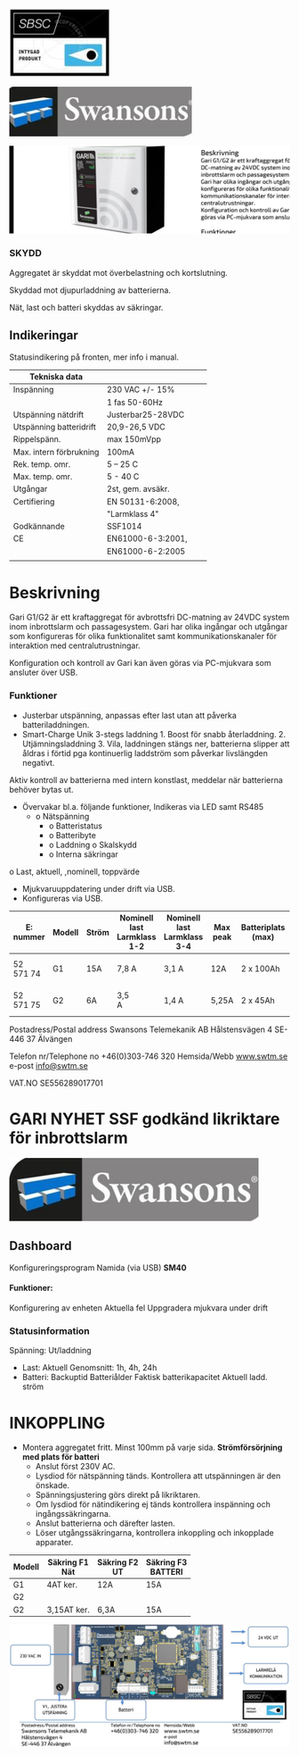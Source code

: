 ![](_page_0_Picture_0.jpeg)

![](_page_0_Picture_2.jpeg)

![](_page_0_Picture_3.jpeg)

### SKYDD

Aggregatet är skyddat mot överbelastning och kortslutning.

Skyddad mot djupurladdning av batterierna.

Nät, last och batteri skyddas av säkringar.

## Indikeringar

Statusindikering på fronten, mer info i manual.

| Tekniska data           |                   |  |  |
|-------------------------|-------------------|--|--|
| Inspänning              | 230 VAC +/- 15%   |  |  |
|                         | 1 fas 50-60Hz     |  |  |
| Utspänning nätdrift     | Justerbar25-28VDC |  |  |
| Utspänning batteridrift | 20,9-26,5 VDC     |  |  |
| Rippelspänn.            | max 150mVpp       |  |  |
| Max. intern förbrukning | 100mA             |  |  |
| Rek. temp. omr.         | 5 – 25 C          |  |  |
| Max. temp. omr.         | 5 - 40 C          |  |  |
| Utgångar                | 2st, gem. avsäkr. |  |  |
| Certifiering            | EN 50131-6:2008,  |  |  |
|                         | "Larmklass 4"     |  |  |
| Godkännande             | SSF1014           |  |  |
| CE                      | EN61000-6-3:2001, |  |  |
|                         | EN61000-6-2:2005  |  |  |
|                         |                   |  |  |

# Beskrivning

Gari G1/G2 är ett kraftaggregat för avbrottsfri DC-matning av 24VDC system inom inbrottslarm och passagesystem. Gari har olika ingångar och utgångar som konfigureras för olika funktionalitet samt kommunikationskanaler för interaktion med centralutrustningar.

Konfiguration och kontroll av Gari kan även göras via PC-mjukvara som ansluter över USB.

### Funktioner

- Justerbar utspänning, anpassas efter last utan att påverka batteriladdningen.
- Smart-Charge Unik 3-stegs laddning 1. Boost för snabb återladdning. 2. Utjämningsladdning 3. Vila, laddningen stängs ner, batterierna slipper att åldras i förtid pga kontinuerlig laddström som påverkar livslängden negativt.

Aktiv kontroll av batterierna med intern konstlast, meddelar när batterierna behöver bytas ut.

- Övervakar bl.a. följande funktioner, Indikeras via LED samt RS485
	- o Nätspänning
		- o Batteristatus
		- o Batteribyte
		- o Laddning o Skalskydd
		- o Interna säkringar

o Last, aktuell, ,nominell, toppvärde

- Mjukvaruuppdatering under drift via USB.
- Konfigureras via USB.

| E: nummer    | Modell | Ström | Nominell last<br>Larmklass 1-2 | Nominell last<br>Larmklass 3-4 | Max<br>peak | Batteriplats<br>(max) | HxBxD                 |
|--------------|--------|-------|--------------------------------|--------------------------------|-------------|-----------------------|-----------------------|
| 52<br>571 74 | G1     | 15A   | 7,8 A                          | 3,1 A                          | 12A         | 2 x 100Ah             | 600<br>x 405<br>x 287 |
| 52<br>571 75 | G2     | 6A    | 3,5<br>A                       | 1,4 A                          | 5,25A       | 2 x 45Ah              | 400 x 405 x 257       |

Postadress/Postal address Swansons Telemekanik AB Hålstensvägen 4 SE-446 37 Älvängen

Telefon nr/Telephone no +46(0)303-746 320 Hemsida/Webb www.swtm.se e-post info@swtm.se

VAT.NO SE556289017701

# GARI **NYHET** SSF godkänd likriktare för inbrottslarm

![](_page_1_Picture_1.jpeg)

## Dashboard

Konfigureringsprogram Namida (via USB)  **SM40** 

#### Funktioner:

Konfigurering av enheten Aktuella fel Uppgradera mjukvara under drift

### Statusinformation

Spänning: Ut/laddning

- Last: Aktuell Genomsnitt: 1h, 4h, 24h
- Batteri: Backuptid Batteriålder Faktisk batterikapacitet Aktuell ladd. ström

# INKOPPLING

- Montera aggregatet fritt. Minst 100mm på varje sida.  **Strömförsörjning med plats för batteri**
	- Anslut först 230V AC.
	- Lysdiod för nätspänning tänds. Kontrollera att utspänningen är den önskade.
	- Spänningsjustering görs direkt på likriktaren.
	- Om lysdiod för nätindikering ej tänds kontrollera inspänning och ingångssäkringarna.
	- Anslut batterierna och därefter lasten.
	- Löser utgångssäkringarna, kontrollera inkoppling och inkopplade apparater.

| Modell | Säkring F1<br>Nät | Säkring F2<br>UT | Säkring F3<br>BATTERI |
|--------|-------------------|------------------|-----------------------|
| G1     | 4AT ker.          | 12A              | 15A                   |
| G2     |                   |                  |                       |
| G2     | 3,15AT ker.       | 6,3A             | 15A                   |

![](_page_1_Figure_19.jpeg)